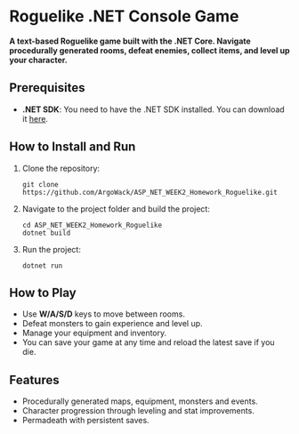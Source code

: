 # Roguelike .NET Console Game

**A text-based Roguelike game built with the .NET Core. Navigate procedurally generated rooms, defeat enemies, collect items, and level up your character.**

## Prerequisites

- **.NET SDK**: You need to have the .NET SDK installed. You can download it [here](https://dotnet.microsoft.com/download).

## How to Install and Run

1. Clone the repository:
   ```
   git clone https://github.com/ArgoWack/ASP_NET_WEEK2_Homework_Roguelike.git
   ```
2. Navigate to the project folder and build the project:
   ```
   cd ASP_NET_WEEK2_Homework_Roguelike
   dotnet build
   ```
3. Run the project:
   ```
   dotnet run
   ```

## How to Play

- Use **W/A/S/D** keys to move between rooms.
- Defeat monsters to gain experience and level up.
- Manage your equipment and inventory.
- You can save your game at any time and reload the latest save if you die.

## Features

- Procedurally generated maps, equipment, monsters and events.
- Character progression through leveling and stat improvements.
- Permadeath with persistent saves.
